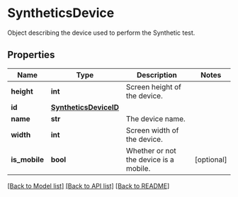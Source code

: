 # SyntheticsDevice

Object describing the device used to perform the Synthetic test.
## Properties
Name | Type | Description | Notes
------------ | ------------- | ------------- | -------------
**height** | **int** | Screen height of the device. | 
**id** | [**SyntheticsDeviceID**](SyntheticsDeviceID.md) |  | 
**name** | **str** | The device name. | 
**width** | **int** | Screen width of the device. | 
**is_mobile** | **bool** | Whether or not the device is a mobile. | [optional] 

[[Back to Model list]](README.md#documentation-for-models) [[Back to API list]](README.md#documentation-for-api-endpoints) [[Back to README]](README.md)


